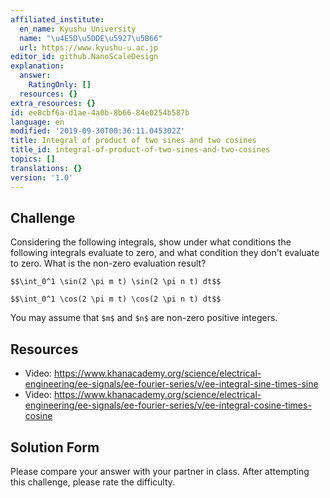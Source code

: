 ```yaml
---
affiliated_institute:
  en_name: Kyushu University
  name: "\u4E5D\u5DDE\u5927\u5B66"
  url: https://www.kyushu-u.ac.jp
editor_id: github.NanoScaleDesign
explanation:
  answer:
    RatingOnly: []
  resources: {}
extra_resources: {}
id: ee8cbf6a-d1ae-4a0b-8b66-84e0254b587b
language: en
modified: '2019-09-30T00:36:11.045302Z'
title: Integral of product of two sines and two cosines
title_id: integral-of-product-of-two-sines-and-two-cosines
topics: []
translations: {}
version: '1.0'
---
```


## Challenge
Considering the following integrals, show under what conditions the following integrals evaluate to zero, and what condition they don't evaluate to zero.
What is the non-zero evaluation result?

`$$\int_0^1 \sin(2 \pi m t) \sin(2 \pi n t) dt$$`

`$$\int_0^1 \cos(2 \pi m t) \cos(2 \pi n t) dt$$`

You may assume that `$m$` and `$n$` are non-zero positive integers.



## Resources
- Video: https://www.khanacademy.org/science/electrical-engineering/ee-signals/ee-fourier-series/v/ee-integral-sine-times-sine
- Video: https://www.khanacademy.org/science/electrical-engineering/ee-signals/ee-fourier-series/v/ee-integral-cosine-times-cosine


## Solution Form
Please compare your answer with your partner in class.
After attempting this challenge, please rate the difficulty.



